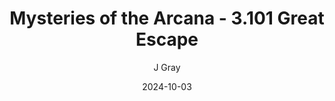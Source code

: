 ---
title: 'Mysteries of the Arcana - 3.101 Great Escape'
alt: 'Mysteries of the Arcana'
date: '2024-10-03'
author: 'J Gray'
artist: 'Gennifer'
---